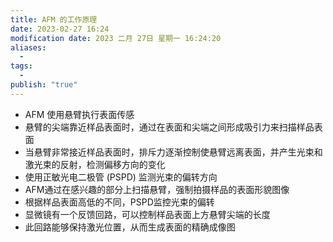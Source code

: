 ```yaml
---
title: AFM 的工作原理
date: 2023-02-27 16:24
modification date: 2023 二月 27日 星期一 16:24:20
aliases:
  - 
tags:
  - 
publish: "true"
---
```


-   AFM 使用悬臂执行表面传感
-   悬臂的尖端靠近样品表面时，通过在表面和尖端之间形成吸引力来扫描样品表面
-   当悬臂非常接近样品表面时，排斥力逐渐控制使悬臂远离表面，并产生光束和激光束的反射，检测偏移方向的变化
-   使用正敏光电二极管 (PSPD) 监测光束的偏转方向
-   AFM通过在感兴趣的部分上扫描悬臂，强制拍摄样品的表面形貌图像
-   根据样品表面高低的不同，PSPD监控光束的偏转
-   显微镜有一个反馈回路，可以控制样品表面上方悬臂尖端的长度
-   此回路能够保持激光位置，从而生成表面的精确成像图
